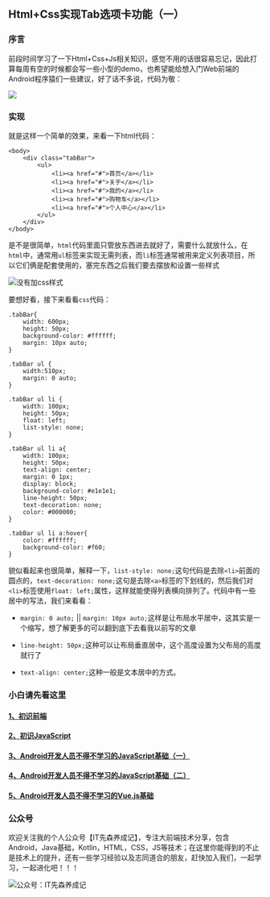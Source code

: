 ## Html+Css实现Tab选项卡功能（一）

### 序言

前段时间学习了一下Html+Css+Js相关知识，感觉不用的话很容易忘记，因此打算每周有空的时候都会写一些小型的demo，也希望能给想入门Web前端的Android程序猿们一些建议，好了话不多说，代码为敬：

![](http://ooaap25kv.bkt.clouddn.com/18-10-24/37644265.jpg)

### 实现

就是这样一个简单的效果，来看一下html代码：

```
<body>
    <div class="tabBar">
        <ul>
            <li><a href="#">首页</a></li>
            <li><a href="#">关于</a></li>
            <li><a href="#">我的</a></li>
            <li><a href="#">购物车</a></li>
            <li><a href="#">个人中心</a></li>
        </ul>
    </div>
</body>
```

是不是很简单，`html`代码里面只管放东西进去就好了，需要什么就放什么，在`html`中，通常用`ul`标签来实现无需列表，而`li`标签通常被用来定义列表项目，所以它们俩是配套使用的，塞完东西之后我们要去摆放和设置一些样式

![没有加css样式](http://ooaap25kv.bkt.clouddn.com/18-10-24/85361508.jpg)

要想好看，接下来看看`css`代码：

```
.tabBar{
    width: 600px;
    height: 50px;
    background-color: #ffffff;
    margin: 10px auto;
}

.tabBar ul {
    width:510px;
    margin: 0 auto;
}

.tabBar ul li {
    width: 100px;
    height: 50px;
    float: left;
    list-style: none;
}

.tabBar ul li a{
    width: 100px;
    height: 50px;
    text-align: center;
    margin: 0 1px;
    display: block;
    background-color: #e1e1e1;
    line-height: 50px;
    text-decoration: none;
    color: #000000;
}

.tabBar ul li a:hover{
    color: #ffffff;
    background-color: #f60;
}
```

貌似看起来也很简单，解释一下，`list-style: none;`这句代码是去除`<li>`前面的圆点的，`text-decoration: none;`这句是去除`<a>`标签的下划线的，然后我们对`<li>`标签使用`float: left;`属性，这样就能使得列表横向排列了。代码中有一些居中的写法，我们来看看：

- `margin: 0 auto;` || `margin: 10px auto;`这样是让布局水平居中，这其实是一个缩写，想了解更多的可以翻到底下去看我以前写的文章

- `line-height: 50px;`这种可以让布局垂直居中，这个高度设置为父布局的高度就行了

- `text-align: center;`这种一般是文本居中的方式。


### 小白请先看这里

#### [1、初识前端](https://www.jianshu.com/p/e3021fb2d85c)

#### [2、初识JavaScript](https://www.jianshu.com/p/d84b66839570)

#### [3、Android开发人员不得不学习的JavaScript基础（一）](https://www.jianshu.com/p/4a1c75990f84)

#### [4、Android开发人员不得不学习的JavaScript基础（二）](https://www.jianshu.com/p/b33068c297be)

#### [5、Android开发人员不得不学习的Vue.js基础](https://www.jianshu.com/p/1d8e33406fe9)


### 公众号

欢迎关注我的个人公众号【IT先森养成记】，专注大前端技术分享，包含Android，Java基础，Kotlin，HTML，CSS，JS等技术；在这里你能得到的不止是技术上的提升，还有一些学习经验以及志同道合的朋友，赶快加入我们，一起学习，一起进化吧！！！

![公众号：IT先森养成记](http://ooaap25kv.bkt.clouddn.com/18-10-24/75189748.jpg)